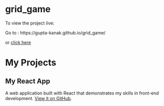 # grid_game

<p>To view the project live: </p>
<p>Go to : https://gupta-kanak.github.io/grid_game/</p>
<p>or <a href="https://gupta-kanak.github.io/grid_game/" target="_blank" rel="noopener noreferrer">click here</a></p>


# My Projects

## My React App
A web application built with React that demonstrates my skills in front-end development. [View it on GitHub]( https://gupta-kanak.github.io/grid_game/).
